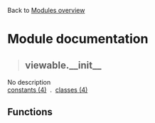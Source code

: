 Back to [Modules overview](https://github.com/pyrustic/viewable/blob/master/docs/modules/README.md)
  
# Module documentation
>## viewable.\_\_init\_\_
No description
<br>
[constants (4)](https://github.com/pyrustic/viewable/blob/master/docs/modules/content/viewable.__init__/constants.md) &nbsp;.&nbsp; [classes (4)](https://github.com/pyrustic/viewable/blob/master/docs/modules/content/viewable.__init__/classes.md)


## Functions


